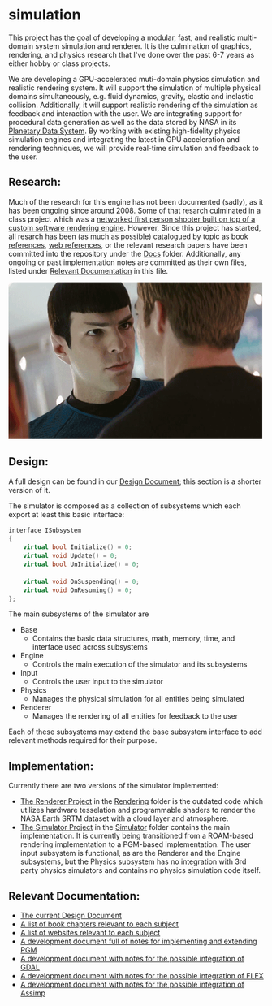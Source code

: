 simulation
==========

This project has the goal of developing a modular, fast, and realistic multi-domain system simulation and renderer.  It is the culmination of graphics, rendering, and physics research that I've done over the past 6-7 years as either hobby or class projects.

We are developing a GPU-accelerated muti-domain physics simulation and realistic rendering system.  It will support the simulation of multiple physical domains simultaneously, e.g. fluid dynamics, gravity, elastic and inelastic collision.  Additionally, it will support realistic rendering of the simulation as feedback and interaction with the user.  We are integrating support for procedural data generation as well as the data stored by NASA in its [Planetary Data System](http://pds.jpl.nasa.gov/).  By working with existing high-fidelity physics simulation engines and integrating the latest in GPU acceleration and rendering techniques, we will provide real-time simulation and feedback to the user.

Research:
---------
Much of the research for this engine has not been documented (sadly), as it has been ongoing since around 2008.  Some of that resarch culminated in a class project which was a [networked first person shooter built on top of a custom software rendering engine](https://github.com/finger563/CS283Project).  However, Since this project has started, all resarch has been (as much as possible) catalogued by topic as [book references](BookReferences.md), [web references](WebReferences.md), or the relevant research papers have been committed into the repository under the [Docs](Docs) folder.  Additionally, any ongoing or past implementation notes are committed as their own files, listed under [Relevant Documentation](#relevant-documentation) in this file.

![RAWWWR](images/2346807.gif)

Design:
-------
A full design can be found in our [Design Document](Design.md); this section is a shorter version of it.

The simulator is composed as a collection of subsystems which each export at least this basic interface:
``` cpp
interface ISubsystem
{
	virtual bool Initialize() = 0;
	virtual void Update() = 0;
	virtual bool UnInitialize() = 0;

	virtual void OnSuspending() = 0;
	virtual void OnResuming() = 0;
};
```
The main subsystems of the simulator are
* Base
  * Contains the basic data structures, math, memory, time, and interface used across subsystems
* Engine
  * Controls the main execution of the simulator and its subsystems
* Input
  * Controls the user input to the simulator
* Physics
  * Manages the physical simulation for all entities being simulated
* Renderer
  * Manages the rendering of all entities for feedback to the user

Each of these subsystems may extend the base subsystem interface to add relevant methods required for their purpose.

Implementation:
---------------
Currently there are two versions of the simulator implemented:
* [The Renderer Project](Rendering/Renderer.sln) in the [Rendering](Rendering) folder is the outdated code which utilizes hardware tesselation and programmable shaders to render the NASA Earth SRTM dataset with a cloud layer and atmosphere.
* [The Simulator Project](Simulator/Simulator.sln) in the [Simulator](Simulator) folder contains the main implementation.  It is currently being transitioned from a ROAM-based rendering implementation to a PGM-based implementation.  The user input subsystem is functional, as are the Renderer and the Engine subsystems, but the Physics subsystem has no integration with 3rd party physics simulators and contains no physics simulation code itself.

Relevant Documentation:
-----------------------
* [The current Design Document](Design.md)
* [A list of book chapters relevant to each subject](BookReferences.md)
* [A list of websites relevant to each subject](WebReferences.md)
* [A development document full of notes for implementing and extending PGM](PGMImplementation.md)
* [A development document with notes for the possible integration of GDAL](GDALIntegration.md)
* [A development document with notes for the possible integration of FLEX](FLEXIntegration.md)
* [A development document with notes for the possible integration of Assimp](AssimpIntegration.md)
